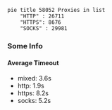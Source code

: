 
```mermaid
pie title 58052 Proxies in list
    "HTTP" : 26711
    "HTTPS": 8676
    "SOCKS" : 29981
```

### Some Info
#### Average Timeout

- mixed: 3.6s
- http: 1.9s
- https: 8.2s
- socks: 5.2s